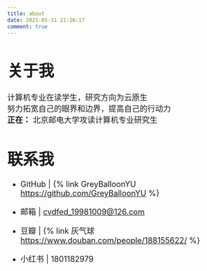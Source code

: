 ```yaml
---
title: about
date: 2021-05-31 21:26:17
comment: true
---
```


<font size=4>

# 关于我
计算机专业在读学生，研究方向为云原生  
努力拓宽自己的眼界和边界，提高自己的行动力  
**正在：** 北京邮电大学攻读计算机专业研究生

# 联系我
- GitHub | {% link GreyBalloonYU https://github.com/GreyBalloonYU %}

- 邮箱 | cvdfed_19981009@126.com

- 豆瓣 | {% link 灰气球 https://www.douban.com/people/188155622/ %}

- 小红书 | 1801182979

</font>